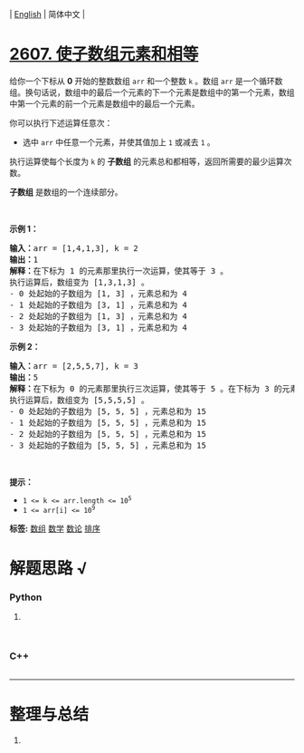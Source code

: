| [English](README_EN.md) | 简体中文 |

# [2607. 使子数组元素和相等](https://leetcode.cn/problems/make-k-subarray-sums-equal)
<p>给你一个下标从 <strong>0</strong> 开始的整数数组 <code>arr</code> 和一个整数 <code>k</code> 。数组 <code>arr</code> 是一个循环数组。换句话说，数组中的最后一个元素的下一个元素是数组中的第一个元素，数组中第一个元素的前一个元素是数组中的最后一个元素。</p>

<p>你可以执行下述运算任意次：</p>

<ul>
	<li>选中 <code>arr</code> 中任意一个元素，并使其值加上 <code>1</code> 或减去 <code>1</code> 。</li>
</ul>

<p>执行运算使每个长度为 <code>k</code> 的 <strong>子数组</strong> 的元素总和都相等，返回所需要的最少运算次数。</p>

<p><strong>子数组</strong> 是数组的一个连续部分。</p>

<p>&nbsp;</p>

<p><strong>示例 1：</strong></p>

<pre><strong>输入：</strong>arr = [1,4,1,3], k = 2
<strong>输出：</strong>1
<strong>解释：</strong>在下标为 1 的元素那里执行一次运算，使其等于 3 。
执行运算后，数组变为 [1,3,1,3] 。
- 0 处起始的子数组为 [1, 3] ，元素总和为 4 
- 1 处起始的子数组为 [3, 1] ，元素总和为 4 
- 2 处起始的子数组为 [1, 3] ，元素总和为 4 
- 3 处起始的子数组为 [3, 1] ，元素总和为 4 
</pre>

<p><strong>示例 2：</strong></p>

<pre><strong>输入：</strong>arr = [2,5,5,7], k = 3
<strong>输出：</strong>5
<strong>解释：</strong>在下标为 0 的元素那里执行三次运算，使其等于 5 。在下标为 3 的元素那里执行两次运算，使其等于 5 。
执行运算后，数组变为 [5,5,5,5] 。
- 0 处起始的子数组为 [5, 5, 5] ，元素总和为 15
- 1 处起始的子数组为 [5, 5, 5] ，元素总和为 15
- 2 处起始的子数组为 [5, 5, 5] ，元素总和为 15
- 3 处起始的子数组为 [5, 5, 5] ，元素总和为 15
</pre>

<p>&nbsp;</p>

<p><strong>提示：</strong></p>

<ul>
	<li><code>1 &lt;= k &lt;= arr.length &lt;= 10<sup>5</sup></code></li>
	<li><code>1 &lt;= arr[i] &lt;= 10<sup>9</sup></code></li>
</ul>

**标签:**  [数组](https://leetcode.cn/tag/array) [数学](https://leetcode.cn/tag/math) [数论](https://leetcode.cn/tag/number-theory) [排序](https://leetcode.cn/tag/sorting) 
# 解题思路 √

### Python

1. 

```python

```


```python

```

### C++

```cpp

```

---



# 整理与总结

1. 